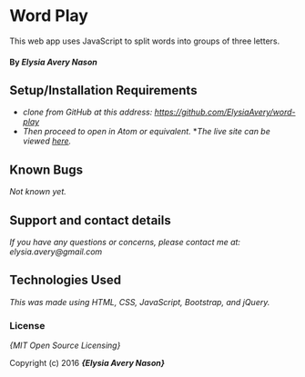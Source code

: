 # Word Play
This web app uses JavaScript to split words into groups of three letters.

#### By _Elysia Avery Nason_
## Setup/Installation Requirements

* _clone from GitHub at this address: https://github.com/ElysiaAvery/word-play_
* _Then proceed to open in Atom or equivalent._
*_The live site can be viewed [here](https://elysiaavery.github.io/word-play/)._

## Known Bugs

_Not known yet._

## Support and contact details

_If you have any questions or concerns, please contact me at: elysia.avery@gmail.com_

## Technologies Used

_This was made using HTML, CSS, JavaScript, Bootstrap, and jQuery._

### License

*{MIT Open Source Licensing}*

Copyright (c) 2016 **_{Elysia Avery Nason}_**
